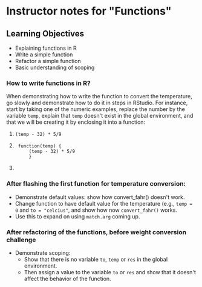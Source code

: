 # Instructor notes for "Functions"

## Learning Objectives 
- Explaining functions in R
- Write a simple function
- Refactor a simple function
- Basic understanding of scoping

### How to write functions in R?

When demonstrating how to write the function to convert the temperature, go
slowly and demonstrate how to do it in steps in RStudio. For instance, start by
taking one of the numeric examples, replace the number by the variable `temp`,
explain that `temp` doesn't exist in the global environment, and that we will be
creating it by enclosing it into a function:
1. `(temp - 32) * 5/9`
1. ```
    function(temp) {
		(temp - 32) * 5/9
		}
	```
1.

### After flashing the first function for temperature conversion:

- Demonstrate default values: show how convert_fahr() doesn't work.
- Change function to have default value for the temperature (e.g., `temp = 0`
and `to = "celcius"`, and show how now `convert_fahr()` works.
- Use this to expand on using `match.arg` coming up.

### After refactoring of the functions, before weight conversion challenge

- Demonstrate scoping:
    -  Show that there is no variable `to`, `temp` or `res` in the global
    environment.
    - Then assign a value to the variable `to` or `res` and show that it
    doesn't affect the behavior of the function.
